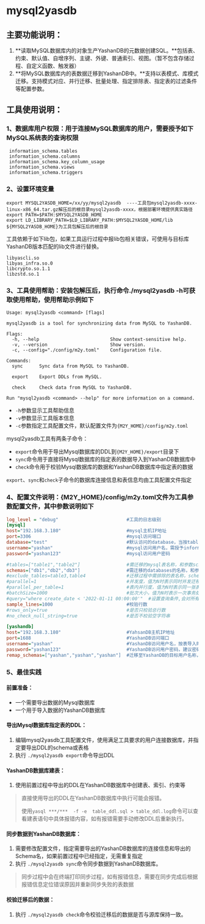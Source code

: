 # mysql2yasdb

## **主要功能说明：**

1. **读取MySQL数据库内的对象生产YashanDB的元数据创建SQL。**包括表、约束、默认值、自增序列、主键、外键、普通索引、视图。（暂不包含存储过程、自定义函数、触发器）
2. **将MySQL数据库内的表数据迁移到YashanDB中。**支持以表模式、库模式迁移。支持模式对应、并行迁移、批量处理、指定排除表、指定表的过滤条件等配置参数。

## **工具使用说明：**

### 1、数据库用户权限：用于连接MySQL数据库的用户，需要授予如下MySQL系统表的查询权限

```mysql
 information_schema.tables
 information_schema.columns
 information_schema.key_column_usage
 information_schema.views
 information_schema.triggers
```

### 2、设置环境变量

```shell
export MYSQL2YASDB_HOME=/xx/yy/mysql2yasdb  ----工具包mysql2yasdb-xxxx-linux-x86_64.tar.gz解压后的根目录mysql2yasdb-xxxx，根据部署环境提供真实路径
export PATH=$PATH:$MYSQL2YASDB_HOME
export LD_LIBRARY_PATH=$LD_LIBRARY_PATH:$MYSQL2YASDB_HOME/lib ${MYSQL2YASDB_HOME}为工具包解压后的根目录
```

工具依赖于如下lib包，如果工具运行过程中报lib包相关错误，可使用与目标库YashanDB版本匹配的lib文件进行替换。

```linux
libyascli.so
libyas_infra.so.0
libcrypto.so.1.1
libzstd.so.1
```

### 3、工具使用帮助：安装包解压后，执行命令./mysql2yasdb -h可获取使用帮助，使用帮助示例如下

```shell
Usage: mysql2yasdb <command> [flags]

mysql2yasdb is a tool for synchronizing data from MySQL to YashanDB.

Flags:
  -h, --help                          Show context-sensitive help.
  -v, --version                       Show version.
  -c, --config="./config/m2y.toml"    Configuration file.

Commands:
  sync      Sync data from MySQL to YashanDB.

  export    Export DDLs from MySQL.

  check     Check data from MySQL to YashanDB.

Run "mysql2yasdb <command> --help" for more information on a command.
```

- `-h`参数显示工具帮助信息
- `-v`参数显示工具版本信息
- `-c`参数指定工具配置文件，默认配置文件为`{M2Y_HOME}/config/m2y.toml`



mysql2yasdb工具有两条子命令：

- `export`命令用于导出Mysql数据库的DDL到`{M2Y_HOME}/export`目录下
- `sync`命令用于直接将Mysql数据库的指定表的数据导入到YashanDB数据库中
- `check`命令用于校验Mysql数据库的数据和YashanDB数据库中指定表的数据

`export`、`sync`和`check`子命令的数据库连接信息和表信息均由工具配置文件指定

### 4、配置文件说明：{M2Y_HOME}/config/m2y.toml文件为工具参数配置文件，其中参数说明如下

```ini
log_level = "debug"							#工具的日志级别
[mysql]
host="192.168.3.180"                        #mysql主机IP地址
port=3306                                   #mysql访问端口
database="test"                             #默认访问的database，当按tables导出时,导出此database下面的表
username="yashan"                           #mysql访问用户名，需授予information_schema下相关系统表访问权限
password="yashan123"                        #mysql访问用户密码

#tables=["table1","table2"]                 #需迁移的mysql表名称，和参数schemas不能同时配置
schemas=["db1","db2","db3"]                 #需迁移的databases的名称，和参数tables不能同时配置
#exclude_tables=table3,table4               #迁移过程中需排除的表名称，schemas配置多个时，多个schemas下面的此名称的表都不导出/数据同步
#parallel=1                                 #并发度，值为N时表示同时并发迁移N个表，表较多时建议加大此参数可以提升速度,默认值1，取值范围[1-8]
#parallel_per_table=1                       #表内并行度，值为N时表示同一张表开启N个并行同步数据，表较大时建议加大此参数可以提升,默认值1，取值范围[1-8]
#batchSize=1000                             #批次大小，值为N时表示一次事务处理N行数据，默认值1000
#query="where create_date < '2022-01-11 00:00:00'"  #设置查询条件,会对所有要同步的表都加上此条件
sample_lines=1000                           #校验行数
#rows_only=true                             #是否只校验总行数
#no_check_null_string=true                  #是否不校验空字符串

[yashandb]
host="192.168.3.180"                        #YahsanDB主机IP地址
port=1688                                   #YashanDB访问端口
username="yashan"                           #YashanDB访问用户名，按表导入时，导入到此用户下
password="yashan123"                        #YashanDB访问用户密码，建议密码串用双引号引起来，避免复杂密码识别有误
remap_schemas=["yashan","yashan","yashan"]  #迁移至YashanDB的目标用户名称，当和参数schemas一起配置时，它的值需要和参数schemas的值一一对应，schemas第N个值对应到remap_schemas第N个值。当和tables一起配置时，只取remap_schemas的第一个值，也可用于数据校验
```

### 5、最佳实践

#### 前置准备：

- 一个需要导出数据的Mysql数据库
- 一个用于导入数据的YashanDB数据库

#### 导出Mysql数据库指定表的DDL：

1. 编辑mysql2yasdb工具配置文件，使用满足工具要求的用户连接数据库，并指定要导出DDL的schema或表格
2. 执行 `./mysql2yasdb export`命令导出DDL

#### YashanDB数据库建表：

1. 使用前置过程中导出的DDL在YashanDB数据库中创建表、索引、约束等

>直接使用导出的DDL在YashanDB数据库中执行可能会报错。
>
>使用`yasql ***/***  -f -e  table_ddl.sql > table_ddl.log`命令可以查看建表语句中具体报错内容，如有报错需要手动修改DDL后重新执行。

#### 同步数据到YashanDB数据库：

1. 需要修改配置文件，指定需要导出的YashanDB数据库的连接信息和导出的Schema名，如果前置过程中已经指定，无需重复指定
2. 执行 `./mysql2yasdb sync`命令同步数据到YashanDB数据库。

>同步过程中会在终端打印同步过程，如有报错信息，需要在同步完成后根据报错信息定位错误原因并重新同步失败的表数据

#### 校验迁移后的数据：

1. 执行 `./mysql2yasdb check`命令校验迁移后的数据是否与源库保持一致。